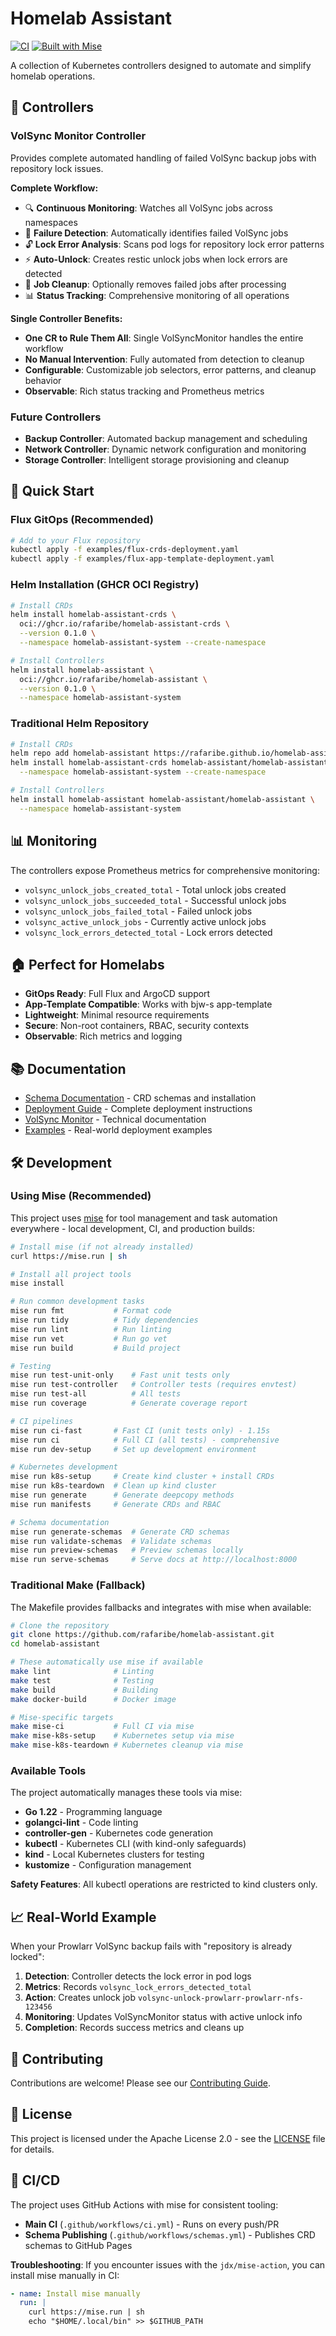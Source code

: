 # Homelab Assistant

[![CI](https://github.com/rafaribe/homelab-assistant/workflows/CI/badge.svg)](https://github.com/rafaribe/homelab-assistant/actions)
[![Built with Mise](https://img.shields.io/badge/built%20with-mise-blue)](https://mise.jdx.dev/)

A collection of Kubernetes controllers designed to automate and simplify homelab operations.

## 🎯 **Controllers**

### VolSync Monitor Controller
Provides complete automated handling of failed VolSync backup jobs with repository lock issues.

**Complete Workflow:**
- 🔍 **Continuous Monitoring**: Watches all VolSync jobs across namespaces
- 🚨 **Failure Detection**: Automatically identifies failed VolSync jobs
- 🔓 **Lock Error Analysis**: Scans pod logs for repository lock error patterns
- ⚡ **Auto-Unlock**: Creates restic unlock jobs when lock errors are detected
- 🧹 **Job Cleanup**: Optionally removes failed jobs after processing
- 📊 **Status Tracking**: Comprehensive monitoring of all operations

**Single Controller Benefits:**
- **One CR to Rule Them All**: Single VolSyncMonitor handles the entire workflow
- **No Manual Intervention**: Fully automated from detection to cleanup
- **Configurable**: Customizable job selectors, error patterns, and cleanup behavior
- **Observable**: Rich status tracking and Prometheus metrics

### Future Controllers
- **Backup Controller**: Automated backup management and scheduling
- **Network Controller**: Dynamic network configuration and monitoring
- **Storage Controller**: Intelligent storage provisioning and cleanup

## 🚀 **Quick Start**

### Flux GitOps (Recommended)

```bash
# Add to your Flux repository
kubectl apply -f examples/flux-crds-deployment.yaml
kubectl apply -f examples/flux-app-template-deployment.yaml
```

### Helm Installation (GHCR OCI Registry)

```bash
# Install CRDs
helm install homelab-assistant-crds \
  oci://ghcr.io/rafaribe/homelab-assistant-crds \
  --version 0.1.0 \
  --namespace homelab-assistant-system --create-namespace

# Install Controllers
helm install homelab-assistant \
  oci://ghcr.io/rafaribe/homelab-assistant \
  --version 0.1.0 \
  --namespace homelab-assistant-system
```

### Traditional Helm Repository

```bash
# Install CRDs
helm repo add homelab-assistant https://rafaribe.github.io/homelab-assistant
helm install homelab-assistant-crds homelab-assistant/homelab-assistant-crds \
  --namespace homelab-assistant-system --create-namespace

# Install Controllers
helm install homelab-assistant homelab-assistant/homelab-assistant \
  --namespace homelab-assistant-system
```

## 📊 **Monitoring**

The controllers expose Prometheus metrics for comprehensive monitoring:

- `volsync_unlock_jobs_created_total` - Total unlock jobs created
- `volsync_unlock_jobs_succeeded_total` - Successful unlock jobs
- `volsync_unlock_jobs_failed_total` - Failed unlock jobs
- `volsync_active_unlock_jobs` - Currently active unlock jobs
- `volsync_lock_errors_detected_total` - Lock errors detected

## 🏠 **Perfect for Homelabs**

- **GitOps Ready**: Full Flux and ArgoCD support
- **App-Template Compatible**: Works with bjw-s app-template
- **Lightweight**: Minimal resource requirements
- **Secure**: Non-root containers, RBAC, security contexts
- **Observable**: Rich metrics and logging

## 📚 **Documentation**

- [Schema Documentation](https://rafaribe.github.io/homelab-assistant/) - CRD schemas and installation
- [Deployment Guide](DEPLOYMENT.md) - Complete deployment instructions
- [VolSync Monitor](VOLSYNC_MONITOR.md) - Technical documentation
- [Examples](examples/) - Real-world deployment examples

## 🛠️ **Development**

### Using Mise (Recommended)

This project uses [mise](https://mise.jdx.dev/) for tool management and task automation everywhere - local development, CI, and production builds:

```bash
# Install mise (if not already installed)
curl https://mise.run | sh

# Install all project tools
mise install

# Run common development tasks
mise run fmt           # Format code
mise run tidy          # Tidy dependencies  
mise run lint          # Run linting
mise run vet           # Run go vet
mise run build         # Build project

# Testing
mise run test-unit-only    # Fast unit tests only
mise run test-controller   # Controller tests (requires envtest)
mise run test-all          # All tests
mise run coverage          # Generate coverage report

# CI pipelines
mise run ci-fast       # Fast CI (unit tests only) - 1.15s
mise run ci            # Full CI (all tests) - comprehensive
mise run dev-setup     # Set up development environment

# Kubernetes development
mise run k8s-setup     # Create kind cluster + install CRDs
mise run k8s-teardown  # Clean up kind cluster
mise run generate      # Generate deepcopy methods
mise run manifests     # Generate CRDs and RBAC

# Schema documentation
mise run generate-schemas  # Generate CRD schemas
mise run validate-schemas  # Validate schemas
mise run preview-schemas   # Preview schemas locally
mise run serve-schemas     # Serve docs at http://localhost:8000
```

### Traditional Make (Fallback)

The Makefile provides fallbacks and integrates with mise when available:

```bash
# Clone the repository
git clone https://github.com/rafaribe/homelab-assistant.git
cd homelab-assistant

# These automatically use mise if available
make lint              # Linting
make test              # Testing
make build             # Building
make docker-build      # Docker image

# Mise-specific targets
make mise-ci           # Full CI via mise
make mise-k8s-setup    # Kubernetes setup via mise
make mise-k8s-teardown # Kubernetes cleanup via mise
```

### Available Tools

The project automatically manages these tools via mise:
- **Go 1.22** - Programming language
- **golangci-lint** - Code linting
- **controller-gen** - Kubernetes code generation
- **kubectl** - Kubernetes CLI (with kind-only safeguards)
- **kind** - Local Kubernetes clusters for testing
- **kustomize** - Configuration management

**Safety Features**: All kubectl operations are restricted to kind clusters only.

## 📈 **Real-World Example**

When your Prowlarr VolSync backup fails with "repository is already locked":

1. **Detection**: Controller detects the lock error in pod logs
2. **Metrics**: Records `volsync_lock_errors_detected_total`
3. **Action**: Creates unlock job `volsync-unlock-prowlarr-prowlarr-nfs-123456`
4. **Monitoring**: Updates VolSyncMonitor status with active unlock info
5. **Completion**: Records success metrics and cleans up

## 🤝 **Contributing**

Contributions are welcome! Please see our [Contributing Guide](CONTRIBUTING.md).

## 📄 **License**

This project is licensed under the Apache License 2.0 - see the [LICENSE](LICENSE) file for details.

## 🔧 **CI/CD**

The project uses GitHub Actions with mise for consistent tooling:

- **Main CI** (`.github/workflows/ci.yml`) - Runs on every push/PR
- **Schema Publishing** (`.github/workflows/schemas.yml`) - Publishes CRD schemas to GitHub Pages

**Troubleshooting**: If you encounter issues with the `jdx/mise-action`, you can install mise manually in CI:
```yaml
- name: Install mise manually
  run: |
    curl https://mise.run | sh
    echo "$HOME/.local/bin" >> $GITHUB_PATH
```
